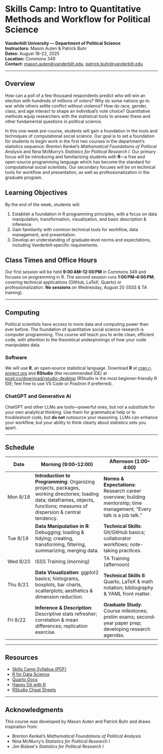 # Skills Camp: Intro to Quantitative Methods and Workflow for Political Science

**Vanderbilt University — Department of Political Science**\
**Instructors:** Mason Auten & Patrick Buhr\
**Dates:** August 18–22, 2025\
**Location:** Commons 349\
**Contact:** [mason.auten\@vanderbilt.edu](mailto:mason.auten@vanderbilt.edu), [patrick.buhr\@vanderbilt.edu](mailto:patrick.buhr@vanderbilt.edu)

------------------------------------------------------------------------

## Overview

How can a poll of a few thousand respondents predict who will win an election with hundreds of millions of voters? Why do some nations go to war while others settle conflict without violence? How do race, gender, class, and age interact to shape an individual’s vote choice? Quantitative methods equip researchers with the statistical tools to answer these and other fundamental questions in political science.

In this one-week pre-course, students will gain a foundation in the tools and techniques of computational social science. Our goal is to set a foundation for students to begin work in the first two courses in the department’s statistics sequence: Brenton Kenkel’s *Mathematical Foundations of Political Analysis* and Nina McMurry’s *Statistics for Political Research I*. Our primary focus will be introducing and familiarizing students with **R**—a free and open-source programming language which has become the standard for computational social scientists. Our secondary focuses will be on technical tools for workflow and presentation, as well as professionalization in the graduate program.

## Learning Objectives

By the end of the week, students will:

1.  Establish a foundation in R programming principles, with a focus on data manipulation, transformation, visualization, and basic description & inference.
2.  Gain familiarity with common technical tools for workflow, data management, and presentation.
3.  Develop an understanding of graduate‐level norms and expectations, including Vanderbilt‐specific requirements.

## Class Times and Office Hours

Our first session will be held **9:00 AM–12:00 PM** in Commons 349 and focuses on programming in R. The second session runs **1:00 PM–4:00 PM**, covering technical applications (GitHub, LaTeX, Quarto) or professionalization. **No sessions** on Wednesday, August 20 (ISSS & TA training).

------------------------------------------------------------------------

## Computing

Political scientists have access to more data and computing power than ever before. The foundation of quantitative social science research is computer programming. This course will teach you to write clean, efficient code, with attention to the theoretical underpinnings of how your code manipulates data.

### Software

We will use **R**, an open‐source statistical language. Download **R** at [cran.r-project.org](https://cran.r-project.org) and **RStudio** (the recommended IDE) at [posit.co/download/rstudio-desktop](https://posit.co/download/rstudio-desktop) (RStudio is the most beginner‐friendly R IDE; feel free to use VS Code or Positron if preferred).

### ChatGPT and Generative AI

ChatGPT and other LLMs are tools—powerful ones, but not a substitute for your own analytical thinking. Use them for grammatical help or to troubleshoot code, but **do not** outsource your reasoning. LLMs can enhance your workflow, but your ability to think clearly about statistics sets you apart.

------------------------------------------------------------------------

## Schedule

| Date | Morning (9:00–12:00) | Afternoon (1:00–4:00) |
|-------------|------------------------------------|-----------------------|
| Mon 8/18 | **Introduction to Programming**: Organizing projects, packages, working directories; loading data; dataframes, objects, functions; measures of dispersion & central tendency. | **Norms & Expectations**: Research career overview; building mentorship; time management; “Every talk is a job talk.” |
| Tue 8/19 | **Data Manipulation in R**: Debugging; loading & tidying; creating, transforming, filtering, summarizing, merging data. | **Technical Skills**: Git/GitHub basics; collaborator workflows; note-taking practices. |
| Wed 8/20 | ISSS Training (morning) | TA Training (afternoon) |
| Thu 8/21 | **Data Visualization**: ggplot2 basics; histograms, boxplots, bar charts, scatterplots; aesthetics & dimension reduction. | **Technical Skills II**: Quarto, LaTeX & math notation; bibliography & YAML front matter. |
| Fri 8/22 | **Inference & Description**: Descriptive stats refresher; correlation & mean differences; replication exercise. | **Graduate Study**: Course milestones; prelim exams; second‐year paper prep; developing research agendas. |

------------------------------------------------------------------------

## Resources

-   [Skills Camp Syllabus (PDF)](./syllabus.pdf)
-   [R for Data Science](https://r4ds.hadley.nz/)
-   [Quarto Docs](https://quarto.org/docs/)
-   [Happy Git with R](https://happygitwithr.com/)
-   [RStudio Cheat Sheets](https://posit.co/resources/cheatsheets/)

------------------------------------------------------------------------

## Acknowledgments

This course was developed by Mason Auten and Patrick Buhr and draws inspiration from:

-   Brenton Kenkel’s *Mathematical Foundations of Political Analysis*
-   Nina McMurry’s *Statistics for Political Research I*
-   Jim Bisbee's *Statistics for Political Research I*